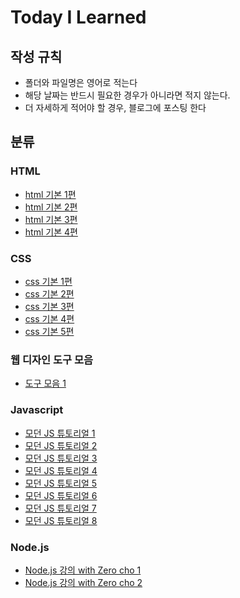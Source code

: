 # Today I Learned

## 작성 규칙
- 폴더와 파일명은 영어로 적는다
- 해당 날짜는 반드시 필요한 경우가 아니라면 적지 않는다.
- 더 자세하게 적어야 할 경우, 블로그에 포스팅 한다

## 분류

### HTML
- [html 기본 1편](https://github.com/sirin0762/TIL/blob/main/HTML/html_1.md)
- [html 기본 2편](https://github.com/sirin0762/TIL/blob/main/HTML/html_2.md)
- [html 기본 3편](https://github.com/sirin0762/TIL/blob/main/HTML/html_3.md)
- [html 기본 4편](https://github.com/sirin0762/TIL/blob/main/HTML/html_4.md)

### CSS

- [css 기본 1편](https://github.com/sirin0762/TIL/blob/main/css/css_1.md)
- [css 기본 2편](https://github.com/sirin0762/TIL/blob/main/css/css_2.md)
- [css 기본 3편](https://github.com/sirin0762/TIL/blob/main/css/css_3.md)
- [css 기본 4편](https://github.com/sirin0762/TIL/blob/main/css/css_4.md)
- [css 기본 5편](https://github.com/sirin0762/TIL/blob/main/css/css_5.md)


### 웹 디자인 도구 모음
- [도구 모음 1]()

### Javascript
- [모던 JS 튜토리얼 1](https://github.com/sirin0762/TIL/blob/main/Javascript/1_javascript.md)
- [모던 JS 튜토리얼 2](https://github.com/sirin0762/TIL/blob/main/Javascript/2_javascript.md)
- [모던 JS 튜토리얼 3](https://github.com/sirin0762/TIL/blob/main/Javascript/3_javascript.md)
- [모던 JS 튜토리얼 4](https://github.com/sirin0762/TIL/blob/main/Javascript/4_javascript.md)
- [모던 JS 튜토리얼 5](https://github.com/sirin0762/TIL/blob/main/Javascript/5_javascript.md)
- [모던 JS 튜토리얼 6](https://github.com/sirin0762/TIL/blob/main/Javascript/6_javascript.md)
- [모던 JS 튜토리얼 7](https://github.com/sirin0762/TIL/blob/main/Javascript/7_javascript.md)
- [모던 JS 튜토리얼 8](https://github.com/sirin0762/TIL/blob/main/Javascript/8_javascript.md)

### Node.js
- [Node.js 강의 with Zero cho 1](https://github.com/sirin0762/TIL/blob/main/Nodejs/1_start_node.md)
- [Node.js 강의 with Zero cho 2](https://github.com/sirin0762/TIL/blob/main/Nodejs/2_javascript.md)
